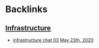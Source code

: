 
# Backlinks
## [Infrastructure](<Infrastructure.md>)
- [infrastructure chat 03](<infrastructure chat 03.md>) [May 23th, 2020](<May 23th, 2020.md>)

